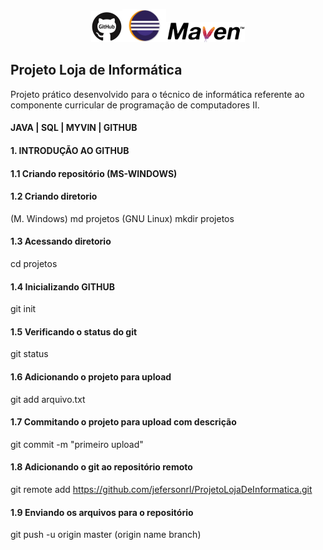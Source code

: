 <p align="center"><img width="10%" src="imgs/github.jpg" /><img width="14%" src="imgs/logo_eclipse.jpg" /><img width="25%" src="imgs/maven.png" /></p>

## Projeto Loja de Informática

Projeto prático desenvolvido para o técnico de informática referente ao componente curricular de programação de computadores II.

#### JAVA | SQL | MYVIN | GITHUB

#### 1. INTRODUÇÃO AO GITHUB

#### 1.1 Criando repositório (MS-WINDOWS)

#### 1.2 Criando diretorio
(M. Windows) md projetos (GNU Linux) mkdir projetos

#### 1.3 Acessando diretorio
cd projetos

#### 1.4 Inicializando GITHUB
git init

#### 1.5 Verificando o status do git
git status

#### 1.6 Adicionando o projeto para upload
git add arquivo.txt

#### 1.7 Commitando o projeto para upload com descrição
git commit -m "primeiro upload"

#### 1.8 Adicionando o git ao repositório remoto
git remote add https://github.com/jefersonrl/ProjetoLojaDeInformatica.git

#### 1.9 Enviando os arquivos para o repositório
git push -u origin master (origin name branch)

